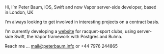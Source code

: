 Hi, I’m Peter Baum, iOS, Swift and now Vapor server-side developer, based in London, UK

I'm always looking to get involved in interesting projects on a contract basis.

I’m currently developing a <a href="https://www.ladderscores.com">website</a> for racquet-sport clubs, using server-side Swift, the Vapor framework with Postgres and Bulma.

Reach me ... mail@peterbaum.info or +44 7976 244865

<!---
peterlondon1/peterlondon1 is a ✨ special ✨ repository because its `README.md` (this file) appears on your GitHub profile.
You can click the Preview link to take a look at your changes.
--->
